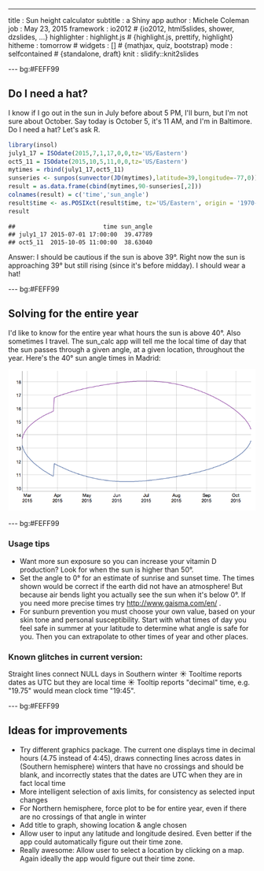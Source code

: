 ---
title       : Sun height calculator
subtitle    : a Shiny app
author      : Michele Coleman
job         : May 23, 2015
framework   : io2012        # {io2012, html5slides, shower, dzslides, ...}
highlighter : highlight.js  # {highlight.js, prettify, highlight}
hitheme     : tomorrow      # 
widgets     : []            # {mathjax, quiz, bootstrap}
mode        : selfcontained # {standalone, draft}
knit        : slidify::knit2slides

--- bg:#FEFF99
<style type="text/css">
.title-slide {
  background-color: #FFF44F; /* #EDE0CF; ; #CA9F9D*/
}

.title-slide hgroup > h1, 
.title-slide hgroup > h2 {
  color: #222222 ;  /* ; #EF5150*/
}

slide:not(.segue) h2,h3{color: #222222}

</style>


## Do I need a hat?

I know if I go out in the sun in July before about 5 PM, I'll burn, but I'm not sure about October. Say today is October 5, it's 11 AM, and I'm in Baltimore. Do I need a hat? Let's ask R.


```r
library(insol)
july1_17 = ISOdate(2015,7,1,17,0,0,tz='US/Eastern')
oct5_11 = ISOdate(2015,10,5,11,0,0,tz='US/Eastern')
mytimes = rbind(july1_17,oct5_11)
sunseries <- sunpos(sunvector(JD(mytimes),latitude=39,longitude=-77,0))
result = as.data.frame(cbind(mytimes,90-sunseries[,2]))
colnames(result) = c('time','sun_angle')
result$time <- as.POSIXct(result$time, tz='US/Eastern', origin = '1970-01-01')
result
```

```
##                         time sun_angle
## july1_17 2015-07-01 17:00:00  39.47789
## oct5_11  2015-10-05 11:00:00  38.63040
```
Answer: I should be cautious if the sun is above 39°. Right now the sun is approaching 39° but still rising (since it's before midday). I should wear a hat!

--- bg:#FEFF99

## Solving for the entire year
I'd like to know for the entire year what hours the sun is above 40°. Also sometimes I travel. The sun_calc app will tell me the local time of day that the sun passes through a given angle, at a given location, throughout the year. Here's the 40° sun angle times in Madrid:

![40° sun angle in Madrid](assets/img/madrid_40degrees.png)

--- bg:#FEFF99

### Usage tips
- Want more sun exposure so you can increase your vitamin D production? Look for when the sun is higher than 50°.
- Set the angle to 0° for an estimate of sunrise and sunset time. The times shown would be correct if the earth did not have an atmosphere! But because air bends light you actually see the sun when it's below 0°. If you need more precise times try http://www.gaisma.com/en/ . 
- For sunburn prevention you must choose your own value, based on your skin tone and personal susceptibility. Start with what times of day you feel safe in summer at your latitude to determine what angle is safe for you. Then you can extrapolate to other times of year and other places.  

### Known glitches in current version:
Straight lines connect NULL days in Southern winter &#9728; Tooltime reports dates as UTC but they are local time &#9728; Tooltip reports "decimal" time, e.g. "19.75" would mean clock time "19:45".

--- bg:#FEFF99
## Ideas for improvements
- Try different graphics package. The current one displays time in decimal hours (4.75 instead of 4:45), draws connecting lines across dates in (Southern hemisphere) winters that have no crossings and should be blank, and incorrectly states that the dates are UTC when they are in fact local time
- More intelligent selection of axis limits, for consistency as selected input changes
- For Northern hemisphere, force plot to be for entire year, even if there are no crossings of that angle in winter
- Add title to graph, showing location & angle chosen
- Allow user to input any latitude and longitude desired. Even better if the app could automatically figure out their time zone.
- Really awesome: Allow user to select a location by clicking on a map. Again ideally the app would figure out their time zone.



